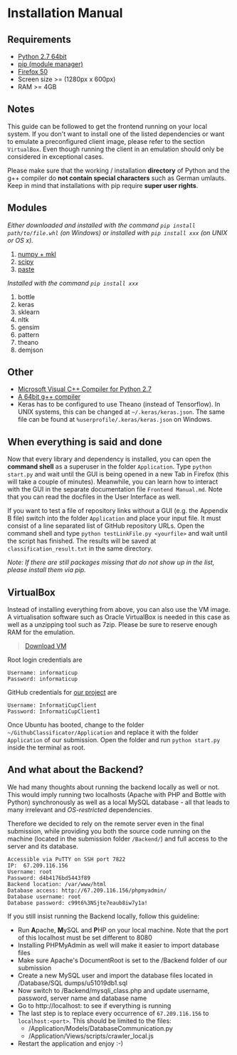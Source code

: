 # Installation Manual

## Requirements

* [Python 2.7 64bit](https://www.python.org/downloads/release/python-2713/)
* [pip (module manager)](https://packaging.python.org/installing/#install-pip-setuptools-and-wheel)
* [Firefox 50](https://www.mozilla.org/en-US/firefox/new/)
* Screen size >= (1280px x 600px)
* RAM >= 4GB

## Notes

This guide can be followed to get the frontend running on your local system. If you don't want to install one of the listed dependencies or want to emulate a preconfigured client image, please refer to the section `VirtualBox`. Even though running the client in an emulation should only be considered in exceptional cases.

Please make sure that the working / installation **directory** of Python and the g++ compiler do **not contain special characters** such as German umlauts.
Keep in mind that installations with pip require **super user rights**.

## Modules

_Either downloaded and installed with the command `pip install path/to/file.whl` (on Windows) or installed with `pip install xxx` (on UNIX or OS x)._ 

1. [numpy + mkl](http://www.lfd.uci.edu/~gohlke/pythonlibs/#numpy)
2. [scipy](http://www.lfd.uci.edu/~gohlke/pythonlibs/#scipy)
3. [paste](http://www.lfd.uci.edu/~gohlke/pythonlibs/#paste)

_Installed with the command `pip install xxx`_

1. bottle
2. keras
3. sklearn
4. nltk
5. gensim
6. pattern
7. theano
8. demjson

## Other

* [Microsoft Visual C++ Compiler for Python 2.7](https://www.microsoft.com/en-us/download/details.aspx?id=44266)
* [A 64bit g++ compiler](http://deeplearning.net/software/theano/install_windows.html#gcc)
* Keras has to be configured to use Theano (instead of Tensorflow). In UNIX systems, this can be changed at `~/.keras/keras.json`. The same file can be found at `%userprofile/.keras/keras.json` on Windows.

## When everything is said and done

Now that every library and dependency is installed, you can open the **command shell** as a superuser in the folder `Application`. Type `python start.py` and wait until the GUI is being opened in a new Tab in Firefox (this will take a couple of minutes). Meanwhile, you can learn how to interact with the GUI in the separate documentation file `Frontend Manual.md`. Note that you can read the docfiles in the User Interface as well.

If you want to test a file  of repository links without a GUI (e.g. the Appendix B file) switch into the folder `Application` and place your input file. It must consist of a line separated list of GitHub repository URLs. Open the command shell and type `python testLinkFile.py <yourfile>` and wait until the script has finished. The results will be saved at `classification_result.txt` in the same directory. 

_Note: If there are still packages missing that do not show up in the list, please install them via pip._


## VirtualBox

Instead of installing everything from above, you can also use the VM image. A virtualisation software such as Oracle VirtualBox is needed in this case as well as a unzipping tool such as 7zip. Please be sure to reserve enough RAM for the emulation.

 > [Download VM](https://drive.google.com/open?id=0B3nBoE608aQyT0F2bWh1SDdXSTQ)

Root login credentials are
```
Username: informaticup
Password: informaticup
```

GitHub credentials for [our project](https://github.com/Ichaelus/Github-Classifier) are
```
Username: InformatiCupClient
Password: InformatiCupClient1
```

Once Ubuntu has booted, change to the folder `~/GithubClassificator/Application` and replace it with the folder `Application` of our submission. Open the folder and run `python start.py` inside the terminal as root.

## And what about the Backend?

We had many thoughts about running the backend locally as well or not. This would imply running two localhosts (Apache with PHP and Bottle with Python) synchronously as well as a local MySQL database - all that leads to many irrelevant and _OS-restricted_ dependencies.

Therefore we decided to rely on the remote server even in the final submission, while providing you both the source code running on the machine (located in the submission folder `/Backend/`) and full access to the server and its database.

```
Accessible via PuTTY on SSH port 7822
IP:  67.209.116.156
Username: root
Password: d4b4176bd5443f89
Backend location: /var/www/html
Database access: http://67.209.116.156/phpmyadmin/
Database username: root
Database password: c99t6%3NSjte7eaub8iw7y1a!
```

If you still insist running the Backend locally, follow this guideline:

* Run **A**pache, **M**ySQL and **P**HP on your local machine. Note that the port of this localhost must be set different to 8080
* Installing PHPMyAdmin as well will make it easier to import database files
* Make sure Apache's DocumentRoot is set to the /Backend folder of our submission
* Create a new MySQL user and import the database files located in /Database/SQL dumps/u51019db1.sql
* Now switch to /Backend/mysqli_class.php and update username, password, server name and database name
* Go to http://localhost:<port> to see if everything is running
* The last step is to replace every occurrence of `67.209.116.156` to `localhost:<port>`. This should be limited to the files:
    * /Application/Models/DatabaseCommunication.py
    * /Application/Views/scripts/crawler_local.js
* Restart the application and enjoy :-)